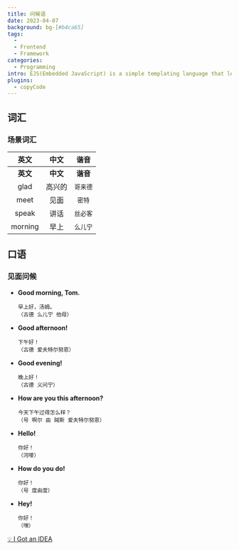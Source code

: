```yaml
---
title: 问候语
date: 2023-04-07
background: bg-[#b4ca65]
tags:
  - 
  - Frontend
  - Framework
categories:
  - Programming
intro: EJS(Embedded JavaScript) is a simple templating language that lets you generate HTML markup with plain JavaScript.
plugins:
  - copyCode
---
```

词汇
----

### 场景词汇

| **英文** | **中文** | **谐音** |
| :------------: | :------------: | :------------: |
| **英文** | **中文** | **谐音** |
|      glad      |     高兴的     |   `哥来德`   |
|      meet      |      见面      |    `密特`    |
|     speak     |      讲话      |   `丝必客`   |
|    morning    |      早上      |   `么儿宁`   |

## 口语

### 见面问候

- **Good morning, Tom.**

  ```{.wrap}
  早上好，汤姆。
  （古德 么儿宁 他母）
  ```
- **Good afternoon!**

  ```{.wrap}
  下午好！
  （古德 爱夫特尔努恩）
  ```
- **Good evening!**

  ```{.wrap}
  晚上好！
  （古德 义问宁）
  ```
- **How are you this afternoon?**

  ```{.wrap}
  今天下午过得怎么样？
  （号 啊尔 由 贼斯 爱夫特尔努恩）
  ```
- **Hello!**

  ```{.wrap}
  你好！
  （河喽）
  ```
- **How do you do!**

  ```{.wrap}
  你好！
  （号 度由度）
  ```
  
- **Hey!**

  ```{.wrap}
  你好！
  （嘿）
  ```






[💡 I Got an IDEA](https://github.com/Fechin/reference/blob/main/source/_posts/chatgpt.md)
